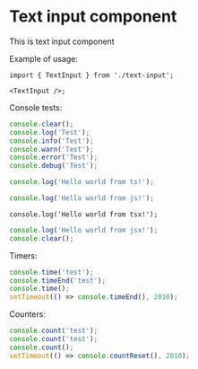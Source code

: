 # Text input component

This is text input component

Example of usage:

```tsx
import { TextInput } from './text-input';

<TextInput />;
```

Console tests:

```ts
console.clear();
console.log('Test');
console.info('Test');
console.warn('Test');
console.error('Test');
console.debug('Test');
```

```ts
console.log('Hello world from ts!');
```

```js
console.log('Hello world from js!');
```

```tsx
console.log('Hello world from tsx!');
```

```jsx
console.log('Hello world from jsx!');
console.clear();
```

Timers:

```jsx
console.time('test');
console.timeEnd('test');
console.time();
setTimeout(() => console.timeEnd(), 2010);
```

Counters:

```jsx
console.count('test');
console.count('test');
console.count();
setTimeout(() => console.countReset(), 2010);
```

